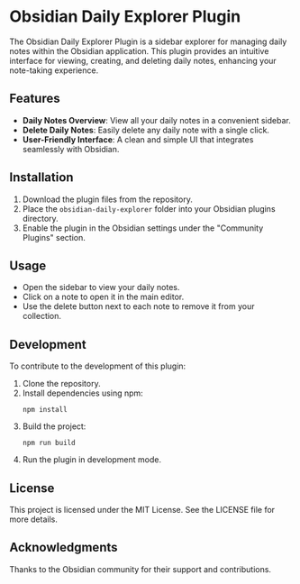 # Obsidian Daily Explorer Plugin

The Obsidian Daily Explorer Plugin is a sidebar explorer for managing daily notes within the Obsidian application. This plugin provides an intuitive interface for viewing, creating, and deleting daily notes, enhancing your note-taking experience.

## Features

- **Daily Notes Overview**: View all your daily notes in a convenient sidebar.
- **Delete Daily Notes**: Easily delete any daily note with a single click.
- **User-Friendly Interface**: A clean and simple UI that integrates seamlessly with Obsidian.

## Installation

1. Download the plugin files from the repository.
2. Place the `obsidian-daily-explorer` folder into your Obsidian plugins directory.
3. Enable the plugin in the Obsidian settings under the "Community Plugins" section.

## Usage

- Open the sidebar to view your daily notes.
- Click on a note to open it in the main editor.
- Use the delete button next to each note to remove it from your collection.

## Development

To contribute to the development of this plugin:

1. Clone the repository.
2. Install dependencies using npm:
   ```
   npm install
   ```
3. Build the project:
   ```
   npm run build
   ```
4. Run the plugin in development mode.

## License

This project is licensed under the MIT License. See the LICENSE file for more details.

## Acknowledgments

Thanks to the Obsidian community for their support and contributions.